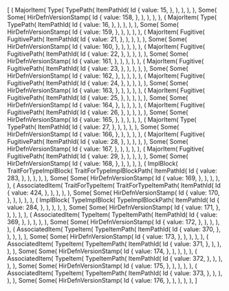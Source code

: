 [
    (
        MajorItem(
            Type(
                TypePath(
                    ItemPathId(
                        Id {
                            value: 15,
                        },
                    ),
                ),
            ),
        ),
        Some(
            Some(
                HirDefnVersionStamp(
                    Id {
                        value: 158,
                    },
                ),
            ),
        ),
    ),
    (
        MajorItem(
            Type(
                TypePath(
                    ItemPathId(
                        Id {
                            value: 16,
                        },
                    ),
                ),
            ),
        ),
        Some(
            Some(
                HirDefnVersionStamp(
                    Id {
                        value: 159,
                    },
                ),
            ),
        ),
    ),
    (
        MajorItem(
            Fugitive(
                FugitivePath(
                    ItemPathId(
                        Id {
                            value: 21,
                        },
                    ),
                ),
            ),
        ),
        Some(
            Some(
                HirDefnVersionStamp(
                    Id {
                        value: 160,
                    },
                ),
            ),
        ),
    ),
    (
        MajorItem(
            Fugitive(
                FugitivePath(
                    ItemPathId(
                        Id {
                            value: 22,
                        },
                    ),
                ),
            ),
        ),
        Some(
            Some(
                HirDefnVersionStamp(
                    Id {
                        value: 161,
                    },
                ),
            ),
        ),
    ),
    (
        MajorItem(
            Fugitive(
                FugitivePath(
                    ItemPathId(
                        Id {
                            value: 23,
                        },
                    ),
                ),
            ),
        ),
        Some(
            Some(
                HirDefnVersionStamp(
                    Id {
                        value: 162,
                    },
                ),
            ),
        ),
    ),
    (
        MajorItem(
            Fugitive(
                FugitivePath(
                    ItemPathId(
                        Id {
                            value: 24,
                        },
                    ),
                ),
            ),
        ),
        Some(
            Some(
                HirDefnVersionStamp(
                    Id {
                        value: 163,
                    },
                ),
            ),
        ),
    ),
    (
        MajorItem(
            Fugitive(
                FugitivePath(
                    ItemPathId(
                        Id {
                            value: 25,
                        },
                    ),
                ),
            ),
        ),
        Some(
            Some(
                HirDefnVersionStamp(
                    Id {
                        value: 164,
                    },
                ),
            ),
        ),
    ),
    (
        MajorItem(
            Fugitive(
                FugitivePath(
                    ItemPathId(
                        Id {
                            value: 26,
                        },
                    ),
                ),
            ),
        ),
        Some(
            Some(
                HirDefnVersionStamp(
                    Id {
                        value: 165,
                    },
                ),
            ),
        ),
    ),
    (
        MajorItem(
            Type(
                TypePath(
                    ItemPathId(
                        Id {
                            value: 27,
                        },
                    ),
                ),
            ),
        ),
        Some(
            Some(
                HirDefnVersionStamp(
                    Id {
                        value: 166,
                    },
                ),
            ),
        ),
    ),
    (
        MajorItem(
            Fugitive(
                FugitivePath(
                    ItemPathId(
                        Id {
                            value: 28,
                        },
                    ),
                ),
            ),
        ),
        Some(
            Some(
                HirDefnVersionStamp(
                    Id {
                        value: 167,
                    },
                ),
            ),
        ),
    ),
    (
        MajorItem(
            Fugitive(
                FugitivePath(
                    ItemPathId(
                        Id {
                            value: 29,
                        },
                    ),
                ),
            ),
        ),
        Some(
            Some(
                HirDefnVersionStamp(
                    Id {
                        value: 168,
                    },
                ),
            ),
        ),
    ),
    (
        ImplBlock(
            TraitForTypeImplBlock(
                TraitForTypeImplBlockPath(
                    ItemPathId(
                        Id {
                            value: 283,
                        },
                    ),
                ),
            ),
        ),
        Some(
            Some(
                HirDefnVersionStamp(
                    Id {
                        value: 169,
                    },
                ),
            ),
        ),
    ),
    (
        AssociatedItem(
            TraitForTypeItem(
                TraitForTypeItemPath(
                    ItemPathId(
                        Id {
                            value: 424,
                        },
                    ),
                ),
            ),
        ),
        Some(
            Some(
                HirDefnVersionStamp(
                    Id {
                        value: 170,
                    },
                ),
            ),
        ),
    ),
    (
        ImplBlock(
            TypeImplBlock(
                TypeImplBlockPath(
                    ItemPathId(
                        Id {
                            value: 284,
                        },
                    ),
                ),
            ),
        ),
        Some(
            Some(
                HirDefnVersionStamp(
                    Id {
                        value: 171,
                    },
                ),
            ),
        ),
    ),
    (
        AssociatedItem(
            TypeItem(
                TypeItemPath(
                    ItemPathId(
                        Id {
                            value: 369,
                        },
                    ),
                ),
            ),
        ),
        Some(
            Some(
                HirDefnVersionStamp(
                    Id {
                        value: 172,
                    },
                ),
            ),
        ),
    ),
    (
        AssociatedItem(
            TypeItem(
                TypeItemPath(
                    ItemPathId(
                        Id {
                            value: 370,
                        },
                    ),
                ),
            ),
        ),
        Some(
            Some(
                HirDefnVersionStamp(
                    Id {
                        value: 173,
                    },
                ),
            ),
        ),
    ),
    (
        AssociatedItem(
            TypeItem(
                TypeItemPath(
                    ItemPathId(
                        Id {
                            value: 371,
                        },
                    ),
                ),
            ),
        ),
        Some(
            Some(
                HirDefnVersionStamp(
                    Id {
                        value: 174,
                    },
                ),
            ),
        ),
    ),
    (
        AssociatedItem(
            TypeItem(
                TypeItemPath(
                    ItemPathId(
                        Id {
                            value: 372,
                        },
                    ),
                ),
            ),
        ),
        Some(
            Some(
                HirDefnVersionStamp(
                    Id {
                        value: 175,
                    },
                ),
            ),
        ),
    ),
    (
        AssociatedItem(
            TypeItem(
                TypeItemPath(
                    ItemPathId(
                        Id {
                            value: 373,
                        },
                    ),
                ),
            ),
        ),
        Some(
            Some(
                HirDefnVersionStamp(
                    Id {
                        value: 176,
                    },
                ),
            ),
        ),
    ),
]